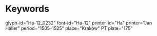 # Keywords
glyph-id="Ha-12_0232"
font-id="Ha-12"
printer-id="Ha"
printer="Jan Haller"
period="1505–1525"
place="Kraków"
PT plate="175"
